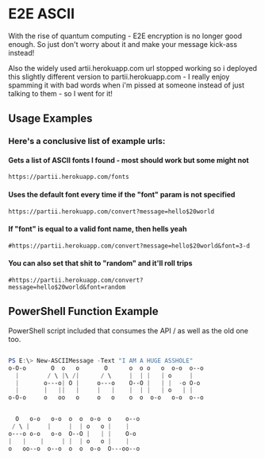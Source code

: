 
# E2E ASCII
With the rise of quantum computing - E2E encryption is no longer good enough.  So just don't worry about it and make your message kick-ass instead!

Also the widely used artii.herokuapp.com url stopped working so i deployed this slightly different version to partii.herokuapp.com - I really enjoy spamming it with bad words when i'm pissed at someone instead of just talking to them - so I went for it!

## Usage Examples

### Here's a conclusive list of example urls:

#### Gets a list of ASCII fonts I found - most should work but some might not
```
https://partii.herokuapp.com/fonts
```

#### Uses the default font every time if the "font" param is not specified
```
https://partii.herokuapp.com/convert?message=hello$20world
```

#### If "font" is equal to a valid font name, then hells yeah
```
#https://partii.herokuapp.com/convert?message=hello$20world&font=3-d
```

#### You can also set that shit to "random" and it'll roll trips
```
#https://partii.herokuapp.com/convert?message=hello$20world&font=random
```

## PowerShell Function Example

PowerShell script included that consumes the API / as well as the old one too.

```powershell

PS E:\> New-ASCIIMessage -Text "I AM A HUGE ASSHOLE"
o-O-o       O  o   o       O      o  o o   o  o-o  o--o 
  |        / \ |\ /|      / \     |  | |   | o     |
  |       o---o| O |     o---o    O--O |   | |  -o O-o
  |       |   ||   |     |   |    |  | |   | o   | |
o-O-o     o   oo   o     o   o    o  o  o-o   o-o  o--o 


  O   o-o   o-o  o  o  o-o  o    o--o
 / \ |     |     |  | o   o |    |
o---o o-o   o-o  O--O |   | |    O-o
|   |    |     | |  | o   o |    |
o   oo--o  o--o  o  o  o-o  O---oo--o

 ```
